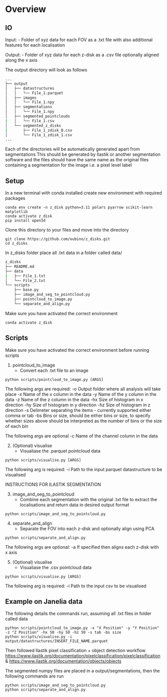 # Overview

## IO

Input:
    - Folder of xyz data for each FOV as a .txt file with also additional features for each localisation
               
Output:
    - Folder of xyz data for each z-disk as a .csv file optionally aligned along the x axis

The output directory will look as follows

```bash
...
├── output
│   ├── datastructures
│   │   └── File_1.parquet
│   ├── images
│   │   └── File_1.npy
│   ├── segmentations
│   │   └── File_1.npy
│   ├── segmented_pointclouds
|   │   └── File_1.csv
│   └── segmented_z_disks
|       ├── File_1_zdisk_0.csv
│       └── File_1_zdisk_1.csv
...
```

Each of the directories will be automatically generated apart from segmentations
This should be generated by Ilastik or another segmentation software and the files should have the same name as the original files containing a segmentation for the image i.e. a pixel level label

## Setup

In a new terminal with conda installed create new environment with required packages

```shell
conda env create -n z_disk python=3.11 polars pyarrow scikit-learn matplotlib
conda activate z_disk
pip install open3d
```

Clone this directory to your files and move into the directory

```shell
git clone https://github.com/oubino/z_disks.git
cd z_disks
```

In z_disks folder place all .txt data in a folder called data/

```bash
z_disks
├── README.md
├── data
|   ├── File_1.txt
│   └── File_2.txt
└── scripts
    ├── base.py
    ├── image_and_seg_to_pointcloud.py
    ├── pointcloud_to_image.py
    └── separate_and_align.py
```

Make sure you have activated the correct environment 

```shell
conda activate z_disk 
```

## Scripts

Make sure you have activated the correct environment before running scripts

1. pointcloud_to_image
    - Convert each .txt file to an image

```shell
python scripts/pointcloud_to_image.py [ARGS]
```

The following args are required:
    -o Output folder where all analysis will take place
    -x Name of the x column in the data
    -y Name of the y column in the data
    -z Name of the z column in the data
    -hx Size of histogram in x direction
    -hy Size of histogram in y direction
    -hz Size of histogram in z direction
    -s Delimeter separating the items - currently supported either comma or tab
    -bs Bins or size, should be either bins or size, to specify whether sizes above should be interpreted as the number of bins or the size of each bin

The following args are optional
    -c Name of the channel column in the data 

2. (Optional) visualise
    - Visualiase the .parquet pointcloud data

```shell
python scripts/visualise.py [ARGS]
```

The following arg is required:
    -i Path to the input parquet datastructure to be visualised

INSTRUCTIONS FOR ILASTIK SEGMENTATION

3. image_and_seg_to_pointcloud 
    - Combine each segmentation with the original .txt file to extract the localisations and return data in desired output format

```shell
python scripts/image_and_seg_to_pointcloud.py
```

4. separate_and_align
    - Separate the FOV into each z-disk and optionally align using PCA

```shell
python scripts/separate_and_align.py
```

The following args are optional:
    -a If specified then aligns each z-disk with x axis

5. (Optional) visualise
    - Visualiase the .csv pointcloud data

```shell
python scripts/visualise.py [ARGS]
```

The following arg is required:
    -i Path to the input csv to be visualised

## Example on Janelia data

The following details the commands run, assuming all .txt files in folder called data

```shell
python scripts/pointcloud_to_image.py -x "X Position" -y "Y Position" -z "Z Position" -hx 50 -hy 50 -hz 50 -s tab -bs size
python scripts/visualise.py -i output/datastructures/INSERT_FILE_NAME.parquet
```

Then followed Ilastik pixel classification + object detection workflow https://www.ilastik.org/documentation/pixelclassification/pixelclassification & https://www.ilastik.org/documentation/objects/objects

The segmented numpy files are placed in a output/segmentations, then the following commands are run

```shell
python scripts/image_and_seg_to_pointcloud.py
python scripts/separate_and_align.py
```
